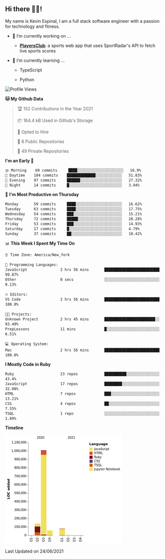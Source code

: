 ## Hi there 👋🏽!

My name is Kevin Espinal, I am a full stack software engineer with a passion for technology and fitness.

- 🔭 I’m currently working on ...

     - **[PlayersClub](https://playersclub.herokuapp.com/#/)**: a sports web app that uses SportRadar's API to fetch live sports scores

- 🌱 I’m currently learning ...

     - TypeScript
     
     - Python
     
<!--START_SECTION:waka-->
![Profile Views](http://img.shields.io/badge/Profile%20Views-0-blue)

**🐱 My Github Data** 

> 🏆 152 Contributions in the Year 2021
 > 
> 📦 164.4 kB Used in Github's Storage 
 > 
> 💼 Opted to Hire
 > 
> 📜 6 Public Repositories 
 > 
> 🔑 49 Private Repositories  
 > 
**I'm an Early 🐤** 

```text
🌞 Morning    60 commits     ████░░░░░░░░░░░░░░░░░░░░░   16.9% 
🌆 Daytime    184 commits    █████████████░░░░░░░░░░░░   51.83% 
🌃 Evening    97 commits     ██████░░░░░░░░░░░░░░░░░░░   27.32% 
🌙 Night      14 commits     █░░░░░░░░░░░░░░░░░░░░░░░░   3.94%

```
📅 **I'm Most Productive on Thursday** 

```text
Monday       59 commits     ████░░░░░░░░░░░░░░░░░░░░░   16.62% 
Tuesday      63 commits     ████░░░░░░░░░░░░░░░░░░░░░   17.75% 
Wednesday    54 commits     ███░░░░░░░░░░░░░░░░░░░░░░   15.21% 
Thursday     72 commits     █████░░░░░░░░░░░░░░░░░░░░   20.28% 
Friday       53 commits     ███░░░░░░░░░░░░░░░░░░░░░░   14.93% 
Saturday     17 commits     █░░░░░░░░░░░░░░░░░░░░░░░░   4.79% 
Sunday       37 commits     ██░░░░░░░░░░░░░░░░░░░░░░░   10.42%

```


📊 **This Week I Spent My Time On** 

```text
⌚︎ Time Zone: America/New_York

💬 Programming Languages: 
JavaScript               2 hrs 56 mins       █████████████████████████   99.87% 
Other                    0 secs              ░░░░░░░░░░░░░░░░░░░░░░░░░   0.13%

🔥 Editors: 
VS Code                  2 hrs 56 mins       █████████████████████████   100.0%

🐱‍💻 Projects: 
Unknown Project          2 hrs 45 mins       ███████████████████████░░   93.49% 
PrepLessons              11 mins             █░░░░░░░░░░░░░░░░░░░░░░░░   6.51%

💻 Operating System: 
Mac                      2 hrs 56 mins       █████████████████████████   100.0%

```

**I Mostly Code in Ruby** 

```text
Ruby                     23 repos            ██████████░░░░░░░░░░░░░░░   43.4% 
JavaScript               17 repos            ████████░░░░░░░░░░░░░░░░░   32.08% 
HTML                     7 repos             ███░░░░░░░░░░░░░░░░░░░░░░   13.21% 
CSS                      4 repos             ██░░░░░░░░░░░░░░░░░░░░░░░   7.55% 
TSQL                     1 repo              ░░░░░░░░░░░░░░░░░░░░░░░░░   1.89%

```


**Timeline**

![Chart not found](https://raw.githubusercontent.com/espinalk212/espinalk212/main/charts/bar_graph.png) 


 Last Updated on 24/06/2021
<!--END_SECTION:waka-->


<!--
**espinalk212/espinalk212** is a ✨ _special_ ✨ repository because its `README.md` (this file) appears on your GitHub profile.

Here are some ideas to get you started:

- 🔭 I’m currently working on ...
- 🌱 I’m currently learning ...
- 👯 I’m looking to collaborate on ...
- 🤔 I’m looking for help with ...
- 💬 Ask me about ...
- 📫 How to reach me: ...
- 😄 Pronouns: ...
- ⚡ Fun fact: ...
-->
